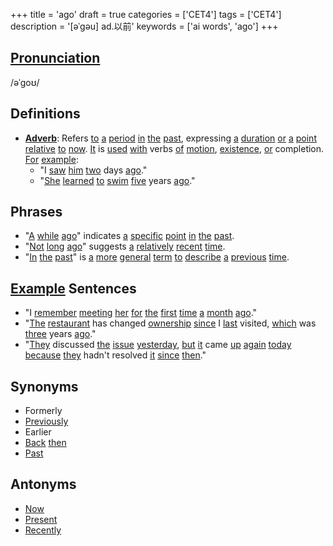 +++
title = 'ago'
draft = true
categories = ['CET4']
tags = ['CET4']
description = '[əˈgəu] ad.以前'
keywords = ['ai words', 'ago']
+++

## [Pronunciation](/post/pronunciation/)
/əˈɡoʊ/

## Definitions
- **[Adverb](/post/adverb/)**: Refers [to](/post/to/) [a](/post/a/) [period](/post/period/) [in](/post/in/) [the](/post/the/) [past](/post/past/), expressing [a](/post/a/) [duration](/post/duration/) [or](/post/or/) [a](/post/a/) [point](/post/point/) [relative](/post/relative/) [to](/post/to/) [now](/post/now/). [It](/post/it/) is [used](/post/used/) [with](/post/with/) verbs [of](/post/of/) [motion](/post/motion/), [existence](/post/existence/), [or](/post/or/) completion. [For](/post/for/) [example](/post/example/):
   - "I [saw](/post/saw/) [him](/post/him/) [two](/post/two/) days [ago](/post/ago/)."
   - "[She](/post/she/) [learned](/post/learned/) [to](/post/to/) [swim](/post/swim/) [five](/post/five/) years [ago](/post/ago/)."

## Phrases
- "[A](/post/a/) [while](/post/while/) [ago](/post/ago/)" indicates [a](/post/a/) [specific](/post/specific/) [point](/post/point/) [in](/post/in/) [the](/post/the/) [past](/post/past/).
- "[Not](/post/not/) [long](/post/long/) [ago](/post/ago/)" suggests [a](/post/a/) [relatively](/post/relatively/) [recent](/post/recent/) [time](/post/time/).
- "[In](/post/in/) [the](/post/the/) [past](/post/past/)" is [a](/post/a/) [more](/post/more/) [general](/post/general/) [term](/post/term/) [to](/post/to/) [describe](/post/describe/) [a](/post/a/) [previous](/post/previous/) [time](/post/time/).

## [Example](/post/example/) Sentences
- "I [remember](/post/remember/) [meeting](/post/meeting/) [her](/post/her/) [for](/post/for/) [the](/post/the/) [first](/post/first/) [time](/post/time/) [a](/post/a/) [month](/post/month/) [ago](/post/ago/)."
- "[The](/post/the/) [restaurant](/post/restaurant/) has changed [ownership](/post/ownership/) [since](/post/since/) I [last](/post/last/) visited, [which](/post/which/) was [three](/post/three/) years [ago](/post/ago/)."
- "[They](/post/they/) discussed [the](/post/the/) [issue](/post/issue/) [yesterday](/post/yesterday/), [but](/post/but/) [it](/post/it/) came [up](/post/up/) [again](/post/again/) [today](/post/today/) [because](/post/because/) [they](/post/they/) hadn't resolved [it](/post/it/) [since](/post/since/) [then](/post/then/)."

## Synonyms
- Formerly
- [Previously](/post/previously/)
- Earlier
- [Back](/post/back/) [then](/post/then/)
- [Past](/post/past/)

## Antonyms
- [Now](/post/now/)
- [Present](/post/present/)
- [Recently](/post/recently/)
